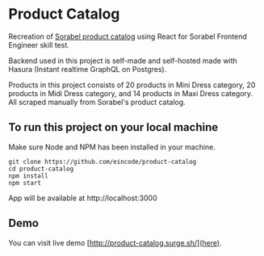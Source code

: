 # Product Catalog

Recreation of [Sorabel product catalog](https://www.sorabel.com/products/category/dress) using React for Sorabel Frontend Engineer skill test.

Backend used in this project is self-made and self-hosted made with Hasura (Instant realtime GraphQL on Postgres).

Products in this project consists of 20 products in Mini Dress category, 20 products in Midi Dress category, and 14 products in Maxi Dress category. All scraped manually from Sorabel's product catalog.

## To run this project on your local machine

Make sure Node and NPM has been installed in your machine.

```
git clone https://github.com/eincode/product-catalog
cd product-catalog
npm install
npm start
```

App will be available at http://localhost:3000

## Demo

You can visit live demo [http://product-catalog.surge.sh/](here).
